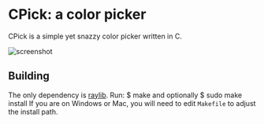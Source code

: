 # CPick: a color picker

CPick is a simple yet snazzy color picker written in C.

![screenshot]("cpick.png")

Building
--------
The only dependency is [raylib](https://www.raylib.com/).
Run:
    $ make
and optionally
    $ sudo make install
If you are on Windows or Mac, you will need to edit `Makefile` to adjust
the install path.
